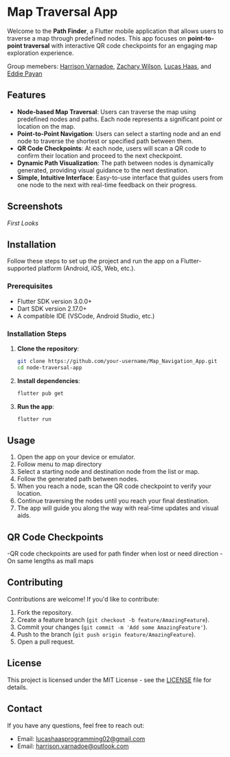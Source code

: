 # Map Traversal App

Welcome to the **Path Finder**, a Flutter mobile application that allows users to traverse a map through predefined nodes. This app focuses on **point-to-point traversal** with interactive QR code checkpoints for an engaging map exploration experience.

Group memebers: [Harrison Varnadoe](https://github.com/hvarnadoe), [Zachary Wilson](https://github.com/ThatOneZach), [Lucas Haas](https://github.com/Lucas-Haas-02), and [Eddie Payan](https://github.com/Eddie-Pyn)

## Features

- **Node-based Map Traversal**: Users can traverse the map using predefined nodes and paths. Each node represents a significant point or location on the map.
- **Point-to-Point Navigation**: Users can select a starting node and an end node to traverse the shortest or specified path between them.
- **QR Code Checkpoints**: At each node, users will scan a QR code to confirm their location and proceed to the next checkpoint.
- **Dynamic Path Visualization**: The path between nodes is dynamically generated, providing visual guidance to the next destination.
- **Simple, Intuitive Interface**: Easy-to-use interface that guides users from one node to the next with real-time feedback on their progress.

## Screenshots

*First Looks*


## Installation

Follow these steps to set up the project and run the app on a Flutter-supported platform (Android, iOS, Web, etc.).

### Prerequisites

- Flutter SDK version 3.0.0+
- Dart SDK version 2.17.0+
- A compatible IDE (VSCode, Android Studio, etc.)

### Installation Steps

1. **Clone the repository**:
   ```bash
   git clone https://github.com/your-username/Map_Navigation_App.git
   cd node-traversal-app
   ```

2. **Install dependencies**:
   ```bash
   flutter pub get
   ```

3. **Run the app**:
   ```bash
   flutter run
   ```

## Usage

1. Open the app on your device or emulator.
2. Follow menu to map directory
3. Select a starting node and destination node from the list or map.
4. Follow the generated path between nodes.
5. When you reach a node, scan the QR code checkpoint to verify your location.
6. Continue traversing the nodes until you reach your final destination.
7. The app will guide you along the way with real-time updates and visual aids.

## QR Code Checkpoints

-QR code checkpoints are used for path finder when lost or need direction
-On same lengths as mall maps

## Contributing

Contributions are welcome! If you'd like to contribute:

1. Fork the repository.
2. Create a feature branch (`git checkout -b feature/AmazingFeature`).
3. Commit your changes (`git commit -m 'Add some AmazingFeature'`).
4. Push to the branch (`git push origin feature/AmazingFeature`).
5. Open a pull request.

## License

This project is licensed under the MIT License - see the [LICENSE](LICENSE) file for details.

## Contact

If you have any questions, feel free to reach out:

- Email: lucashaasprogramming02@gmail.com
- Email: harrison.varnadoe@outlook.com
